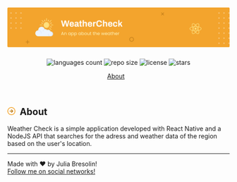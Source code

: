 <h1 align="center">
    <img alt="weather-check-header" title="weather-check" src=".docs/header.svg" width="900px" />
</h1>

<p align="center">
 <img alt="languages count" src="https://img.shields.io/github/languages/count/jbresolinn/weather-check-app?color=F3A42D"/>
  <img alt="repo size" src="https://img.shields.io/github/repo-size/jbresolinn/weather-check-app?color=F3A42D">
  <img alt="license" src="https://img.shields.io/github/license/jbresolinn/weather-check-app?color=F3A42D">
  <img alt="stars" src="https://img.shields.io/github/stars/jbresolinn/weather-check-app?color=F3A42D">
</p>

<p align="center">
  <a href="#-about">About</a>&nbsp;&nbsp;&nbsp;
</p>
<br>

## <img src=".docs/label.svg" width="18px">&nbsp; About

Weather Check is a simple application developed with React Native and a NodeJS API that searches for the adress and weather data of the region based on the user's location.

---

Made with ❤ by Julia Bresolin! <br>
[Follow me on social networks!](https://linktr.ee/juliabresolin)